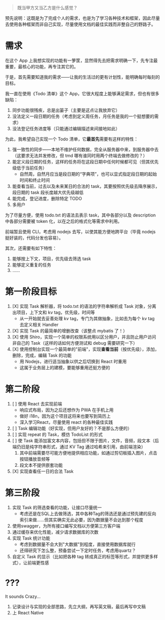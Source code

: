 > 既当甲方又当乙方是什么感觉？

预先说明：这既是为了完成个人的需求，也是为了学习各种技术和框架，因此尽量去使用各种框架而非自己实现，尽量使用文档的最佳实践而非整自己的野路子。

# 需求

在这个 App 上我想实现的功能有一箩筐，显然得先去把需求明确一下，先专注最重要，最核心的功能，再专注其它的。

于是，首先需要知道我的需求——让我的生活过的更有计划性，能明确每时每刻的目标。

我一直在使用《Todo 清单》这个 App，它很大程度上能够满足需求，但也有很多缺陷：

1. 同步功能很残疾，总是出篓子（主要是这点让我放弃它）
2. 没法定义一段日期的任务（考虑到定义周任务，月任务是我的一个挺想要的需求）
3. 没法登记任务进度等（只能通过编辑描述来间接地如此）

为此，我希望自己实现一个 Todo 清单，它**最首先**需要有这样的特性：

1. 强一致性的同步——本地不维护任何数据，完全从服务器中来，到服务器中去（这要求无法并发修改，但 tmd 哪有谁同时用两个终端去做修改的？）
2. 能定义段日期的任务，这样的任务将在这段日期中任何时候都可见（但其优先级低于当前任务）
   - 自然周，自然月应当是段日期的“字典项”，也可以显式指定段日期的起始时间和终止时间
3. 能查看当前，过去以及未来某日的合法的 task，其要按照优先级去降序展示，段日期的 task 段长度越大优先级越低
4. 能完成，登记进度，删除特定 TODO
5. 多用户

为了尽量方便，使用 todo.txt 的语法去表示 task，其中各部分以及 description 中各部分需要被 token 化，以在之后的格式化等需求中利用。

前端暂且使用 CLI，考虑用 nodejs 去写，以使其能方便地跨平台（毕竟 nodejs 挺好装的，代码分发也容易）。

其次，还需要有如下特性：

1. 能够按上下文，项目，优先级去筛选 task
2. 能够定义重复的任务
3. ……

# 第一阶段目标

1. [X] 实现 Task 解析器，将 todo.txt 的语法的字符串解析成 Task 对象，分离出项目，上下文和 kv tag，优先级，时间等
   - 从一开始就去妥善处理 kv tag，专门为其做抽象，比如去为每个 kv tag 去定义相关 Handler
2. [X] 实现 Task 的最简单的增删改查（该整点 mybatis 了！）
3. [X] 使用 Shiro，实现一个简单的权限系统用以区分用户，并且防止用户访问非自己的 Task（这样的话如何方便测试和 debug 需要研究一下）
4. [X] 使用控制台实现一个最简单的"前端"，实现**查看当前**（按优先级），添加，删除，完成，编辑 Task 的功能
   - 用 Nodejs，进行适当抽象以供之后切换到 React 时重用
   - 这属于业务层上的建模，要能够重用还挺方便的

# 第二阶段

1. [ ] 使用 React 去实现前端
   - 响应式布局，因为之后还想作为 PWA 在手机上用
   - 做好 i18n，因为这个项目这将来也要写到简历上
   - 深入学习React，尽量使用 react 的各种最佳实践
2. [ ] Task 编辑功能（好实现，但用户友好的？不是那么方便的）
3. [ ] 实现 repeat 的 Task，模仿 TodoList 的形式
4. [ ] 使 Task 能添加富文本内容，包括但不限于图片，文件，音频，段文本（后端仍旧是纯字符串形式，通过 KV Tag 通过哈希来引用，由前端渲染）
   1. 其中前端需要尽可能方便地提供相应功能，如通过剪切板插入图片，点击按钮播放音频等
   2. 段文本不提供嵌套功能
5. [X] 实现查看任一日的合法 Task

# 第三阶段

1. 实现 Task 的筛选查看的功能，让接口尽量统一
   - 考虑还是在SQL上去做筛选，其中各种Tag的筛选还是通过预先建的反向索引来做……但其实确实无此必要，因为数据量不会达到那个程度
2. 使用swagger，为所有接口编写文档以方便第三方客户端
3. 通过缓存来优化性能，减少请求数据库的次数
4. 实现 Task 统计功能
   - 考虑到数据量不会大到"大数据"到程度，直接使用数据库就行
   - 还得研究下怎么整，预备尝试一下定时任务，考虑用quartz？
5. 自定义 Task 的显示（比如把各种 tag 转成真正的标签等形式，并提供更多样式），让前端更性感

# ???

It sounds Crazy...

1. 记录设计与实现的全部思路，先立大纲，再写英文稿，最后再写中文稿
2. 上 React Native
